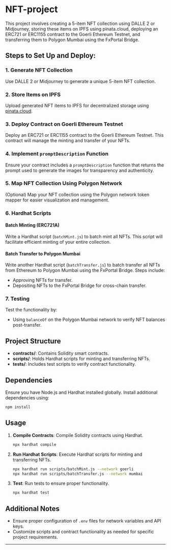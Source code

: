 # NFT-project

This project involves creating a 5-item NFT collection using DALLE 2 or Midjourney, storing these items on IPFS using pinata.cloud, deploying an ERC721 or ERC1155 contract to the Goerli Ethereum Testnet, and transferring them to Polygon Mumbai using the FxPortal Bridge.

## Steps to Set Up and Deploy:

### 1. Generate NFT Collection

Use DALLE 2 or Midjourney to generate a unique 5-item NFT collection.

### 2. Store Items on IPFS

Upload generated NFT items to IPFS for decentralized storage using [pinata.cloud](https://pinata.cloud).

### 3. Deploy Contract on Goerli Ethereum Testnet

Deploy an ERC721 or ERC1155 contract to the Goerli Ethereum Testnet. This contract will manage the minting and transfer of your NFTs.

### 4. Implement `promptDescription` Function

Ensure your contract includes a `promptDescription` function that returns the prompt used to generate the images for transparency and authenticity.

### 5. Map NFT Collection Using Polygon Network

(Optional) Map your NFT collection using the Polygon network token mapper for easier visualization and management.

### 6. Hardhat Scripts

#### Batch Minting (ERC721A)

Write a Hardhat script (`batchMint.js`) to batch mint all NFTs. This script will facilitate efficient minting of your entire collection.

#### Batch Transfer to Polygon Mumbai

Write another Hardhat script (`batchTransfer.js`) to batch transfer all NFTs from Ethereum to Polygon Mumbai using the FxPortal Bridge. Steps include:
- Approving NFTs for transfer.
- Depositing NFTs to the FxPortal Bridge for cross-chain transfer.

### 7. Testing

Test the functionality by:
- Using `balanceOf` on the Polygon Mumbai network to verify NFT balances post-transfer.

## Project Structure

- **contracts/**: Contains Solidity smart contracts.
- **scripts/**: Holds Hardhat scripts for minting and transferring NFTs.
- **tests/**: Includes test scripts to verify contract functionality.

## Dependencies

Ensure you have Node.js and Hardhat installed globally. Install additional dependencies using:

```bash
npm install
```

## Usage

1. **Compile Contracts**: Compile Solidity contracts using Hardhat.
   
   ```bash
   npx hardhat compile
   ```

2. **Run Hardhat Scripts**: Execute Hardhat scripts for minting and transferring NFTs.

   ```bash
   npx hardhat run scripts/batchMint.js --network goerli
   npx hardhat run scripts/batchTransfer.js --network mumbai
   ```

3. **Test**: Run tests to ensure proper functionality.

   ```bash
   npx hardhat test
   ```

## Additional Notes

- Ensure proper configuration of `.env` files for network variables and API keys.
- Customize scripts and contract functionality as needed for specific project requirements.

---
